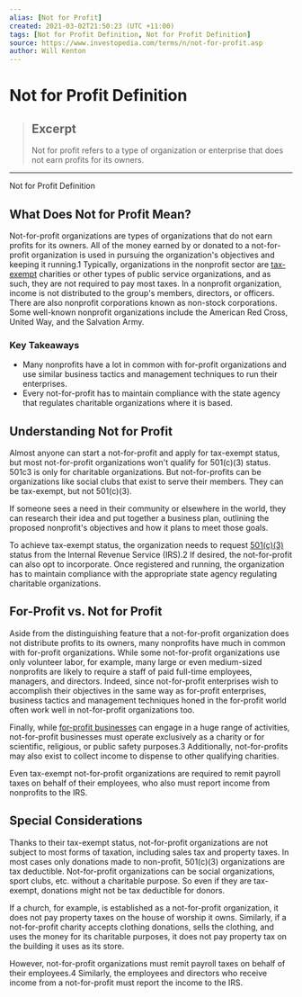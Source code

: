 ```yaml
---
alias: [Not for Profit]
created: 2021-03-02T21:50:23 (UTC +11:00)
tags: [Not for Profit Definition, Not for Profit Definition]
source: https://www.investopedia.com/terms/n/not-for-profit.asp
author: Will Kenton
---
```


# Not for Profit Definition

> ## Excerpt
> Not for profit refers to a type of organization or enterprise that does not earn profits for its owners.

---

Not for Profit Definition
## What Does Not for Profit Mean?

Not-for-profit organizations are types of organizations that do not earn profits for its owners. All of the money earned by or donated to a not-for-profit organization is used in pursuing the organization's objectives and keeping it running.1 Typically, organizations in the nonprofit sector are [tax-exempt](https://www.investopedia.com/terms/t/tax_exempt.asp) charities or other types of public service organizations, and as such, they are not required to pay most taxes. In a nonprofit organization, income is not distributed to the group's members, directors, or officers. There are also nonprofit corporations known as non-stock corporations. Some well-known nonprofit organizations include the American Red Cross, United Way, and the Salvation Army.

### Key Takeaways

-   Many nonprofits have a lot in common with for-profit organizations and use similar business tactics and management techniques to run their enterprises.
-   Every not-for-profit has to maintain compliance with the state agency that regulates charitable organizations where it is based.

## Understanding Not for Profit

Almost anyone can start a not-for-profit and apply for tax-exempt status, but most not-for-profit organizations won't qualify for 501(c)(3) status. 501c3 is only for charitable organizations. But not-for-profits can be organizations like social clubs that exist to serve their members. They can be tax-exempt, but not 501(c)(3).

If someone sees a need in their community or elsewhere in the world, they can research their idea and put together a business plan, outlining the proposed nonprofit's objectives and how it plans to meet those goals.

To achieve tax-exempt status, the organization needs to request [501(c)(3)](https://www.investopedia.com/terms/1/501c3-organizations.asp) status from the Internal Revenue Service (IRS).2 If desired, the not-for-profit can also opt to incorporate. Once registered and running, the organization has to maintain compliance with the appropriate state agency regulating charitable organizations.

## For-Profit vs. Not for Profit 

Aside from the distinguishing feature that a not-for-profit organization does not distribute profits to its owners, many nonprofits have much in common with for-profit organizations. While some not-for-profit organizations use only volunteer labor, for example, many large or even medium-sized nonprofits are likely to require a staff of paid full-time employees, managers, and directors. Indeed, since not-for-profit enterprises wish to accomplish their objectives in the same way as for-profit enterprises, business tactics and management techniques honed in the for-profit world often work well in not-for-profit organizations too.

Finally, while [for-profit businesses](https://www.investopedia.com/articles/personal-finance/093015/whats-good-profit-margin-new-business.asp) can engage in a huge range of activities, not-for-profit businesses must operate exclusively as a charity or for scientific, religious, or public safety purposes.3 Additionally, not-for-profits may also exist to collect income to dispense to other qualifying charities.

Even tax-exempt not-for-profit organizations are required to remit payroll taxes on behalf of their employees, who also must report income from nonprofits to the IRS.

## Special Considerations

Thanks to their tax-exempt status, not-for-profit organizations are not subject to most forms of taxation, including sales tax and property taxes. In most cases only donations made to non-profit, 501(c)(3) organizations are tax deductible. Not-for-profit organizations can be social organizations, sport clubs, etc. without a charitable purpose. So even if they are tax-exempt, donations might not be tax deductible for donors.

If a church, for example, is established as a not-for-profit organization, it does not pay property taxes on the house of worship it owns. Similarly, if a not-for-profit charity accepts clothing donations, sells the clothing, and uses the money for its charitable purposes, it does not pay property tax on the building it uses as its store.

However, not-for-profit organizations must remit payroll taxes on behalf of their employees.4 Similarly, the employees and directors who receive income from a not-for-profit must report the income to the IRS.
